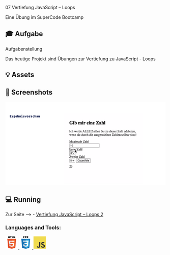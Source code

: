 07 Vertiefung JavaScript – Loops

Eine Übung im SuperCode Bootcamp

## 🎓 Aufgabe

Aufgabenstellung

Das heutige Projekt sind Übungen zur Vertiefung zu JavaScript - Loops

## 💡 Assets

## 📸 Screenshots

![App Screenshot](assets/img/screen.png)

## 💻 Running

Zur Seite —> - [Vertiefung JavaScript – Loops 2](https://jennijennina.github.io/Vertiefung-JavaScript-Loops2/)

<p align="left">
</p>

<h3 align="left">Languages and Tools:</h3>
<p align="left"> <a href="https://www.w3schools.com/html/" target="_blank" rel="noreferrer"> <img src="https://raw.githubusercontent.com/devicons/devicon/master/icons/html5/html5-original-wordmark.svg" alt="html5" width="40" height="40"/> </a>
<a href="https://www.w3schools.com/css/" target="_blank" rel="noreferrer"> <img src="https://raw.githubusercontent.com/devicons/devicon/master/icons/css3/css3-original-wordmark.svg" alt="css3" width="40" height="40"/> </a> 
<a href="https://www.w3schools.com/css/" target="_blank" rel="noreferrer"> <img src="https://raw.githubusercontent.com/devicons/devicon/master/icons/javascript/javascript-original.svg" alt="css3" width="40" height="40"/> </a> </p>
